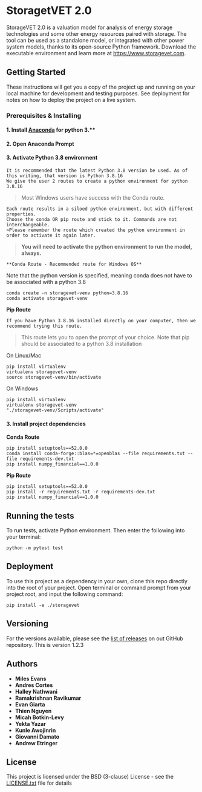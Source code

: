 # StoragetVET 2.0

StorageVET 2.0 is a valuation model for analysis of energy storage technologies and some other energy resources paired with storage. The tool can be used as a standalone model, or integrated with other power system models, thanks to its open-source Python framework. Download the executable environment and learn more at https://www.storagevet.com.

## Getting Started

These instructions will get you a copy of the project up and running on your local machine for development and testing purposes. See deployment for notes on how to deploy the project on a live system.

### Prerequisites & Installing

#### 1. Install [Anaconda](https://www.anaconda.com/download/) for python 3.**

#### 2. Open Anaconda Prompt

#### 3. Activate Python 3.8 environment

    It is recommended that the latest Python 3.8 version be used. As of this writing, that version is Python 3.8.16
    We give the user 2 routes to create a python environment for python 3.8.16
   >Most Windows users have success with the Conda route.

    Each route results in a siloed python environment, but with different properties.
    Choose the conda OR pip route and stick to it. Commands are not interchangeable.
    >Please remember the route which created the python environment in order to activate it again later.
   > **You will need to activate the python environment to run the model, always.**

    **Conda Route - Recommended route for Windows OS**

Note that the python version is specified, meaning conda does not have to be associated with a python 3.8
```
conda create -n storagevet-venv python=3.8.16
conda activate storagevet-venv
```

**Pip Route**

    If you have Python 3.8.16 installed directly on your computer, then we recommend trying this route.
   >This route lets you to open the prompt of your choice.
Note that pip should be associated to a python 3.8 installation

On Linux/Mac

```
pip install virtualenv
virtualenv storagevet-venv
source storagevet-venv/bin/activate
```
On Windows

```
pip install virtualenv
virtualenv storagevet-venv
"./storagevet-venv/Scripts/activate"
```

#### 3. Install project dependencies

**Conda Route**
```
pip install setuptools==52.0.0
conda install conda-forge::blas=*=openblas --file requirements.txt --file requirements-dev.txt
pip install numpy_financial==1.0.0
```

**Pip Route**
```
pip install setuptools==52.0.0
pip install -r requirements.txt -r requirements-dev.txt
pip install numpy_financial==1.0.0
```

## Running the tests

To run tests, activate Python environment. Then enter the following into your terminal:
```
python -m pytest test
```

## Deployment

To use this project as a dependency in your own, clone this repo directly into the root of your project.
Open terminal or command prompt from your project root, and input the following command:
```
pip install -e ./storagevet
```

## Versioning

For the versions available, please
see the [list of releases](https://github.com/epri-dev/StorageVET/releases) on out GitHub repository.
This is version 1.2.3

## Authors

* **Miles Evans**
* **Andres Cortes**
* **Halley Nathwani**
* **Ramakrishnan Ravikumar**
* **Evan Giarta**
* **Thien Nguyen**
* **Micah Botkin-Levy**
* **Yekta Yazar**
* **Kunle Awojinrin**
* **Giovanni Damato**
* **Andrew Etringer**

## License

This project is licensed under the BSD (3-clause) License - see the [LICENSE.txt](./LICENSE.txt) file for details

